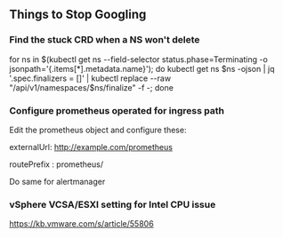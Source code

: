 ## Things to Stop Googling

### Find the stuck CRD when a NS won't delete

for ns in $(kubectl get ns --field-selector status.phase=Terminating -o jsonpath='{.items[*].metadata.name}'); do  kubectl get ns $ns -ojson | jq '.spec.finalizers = []' | kubectl replace --raw "/api/v1/namespaces/$ns/finalize" -f -; done

### Configure prometheus operated for ingress path

Edit the prometheus object and configure these:

externalUrl: http://example.com/prometheus

routePrefix : prometheus/

Do same for alertmanager

### vSphere VCSA/ESXI setting for Intel CPU issue
https://kb.vmware.com/s/article/55806
